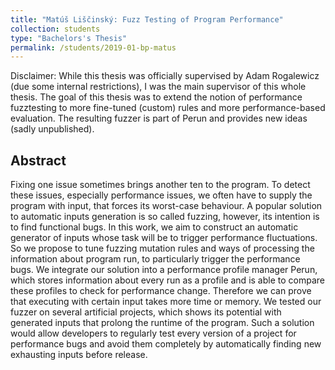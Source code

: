 ```yaml
---
title: "Matúš Liščinský: Fuzz Testing of Program Performance"
collection: students
type: "Bachelors's Thesis"
permalink: /students/2019-01-bp-matus
---
```


Disclaimer: While this thesis was officially supervised by Adam Rogalewicz (due some internal restrictions), I
was the main supervisor of this whole thesis. The goal of this thesis was to extend the notion of performance
fuzztesting to more fine-tuned (custom) rules and more performance-based evaluation.
The resulting fuzzer is part of Perun and provides new ideas (sadly unpublished).

## Abstract

Fixing one issue sometimes brings another ten to the program. To detect these issues, especially
performance issues, we often have to supply the program with input, that forces its worst-case
behaviour. A popular solution to automatic inputs generation is so called fuzzing, however, its
intention is to find functional bugs. In this work, we aim to construct an automatic generator of
inputs whose task will be to trigger performance fluctuations. So we propose to tune fuzzing
mutation rules and ways of processing the information about program run, to particularly trigger
the performance bugs. We integrate our solution into a performance profile manager Perun, which
stores information about every run as a profile and is able to compare these profiles to check for
performance change. Therefore we can prove that executing with certain input takes more time or
memory. We tested our fuzzer on several artificial projects, which shows its potential with
generated inputs that prolong the runtime of the program. Such a solution would allow developers to
regularly test every version of a project for performance bugs and avoid them completely by
automatically finding new exhausting inputs before release.
